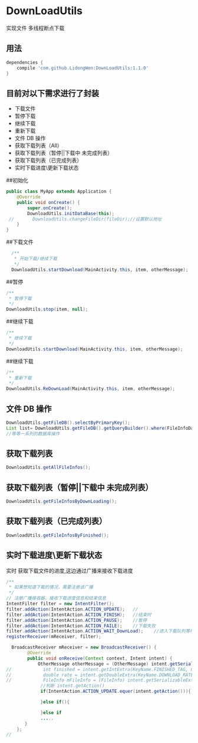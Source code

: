 # DownLoadUtils
 实现文件 多线程断点下载
 ## 用法
```groovy
dependencies {
    compile 'com.github.LidongWen:DownLoadUtils:1.1.0'
}
```
## 目前对以下需求进行了封装
* 下载文件
* 暂停下载
* 继续下载
* 重新下载
* 文件 DB 操作
* 获取下载列表（All）
* 获取下载列表（暂停||下载中 未完成列表）
* 获取下载列表（已完成列表）
* 实时下载进度\更新下载状态

##初始化
```java
public class MyApp extends Application {
    @Override
    public void onCreate() {
        super.onCreate();
        DownloadUtils.initDataBase(this);
 //       DownloadUtils.changeFileDir(fileDir);//设置默认地址
    }
}
```
##下载文件

```java
  /**
   * 开始下载/继续下载
   */
  DownloadUtils.startDownload(MainActivity.this, item, otherMessage);
```
##暂停
```java
/**
 * 暂停下载
 */
DownloadUtils.stop(item, null);
```

##继续下载
```java
/**
 * 继续下载
 */
DownloadUtils.startDownload(MainActivity.this, item, otherMessage);
```


##继续下载
```java
/**
 * 重新下载
 */
DownloadUtils.ReDownLoad(MainActivity.this, item, otherMessage);
```

## 文件 DB 操作
```java
DownloadUtils.getFileDB().selectByPrimaryKey();
List list= DownloadUtils.getFileDB().getQueryBuilder().where(FileInfoDao.Properties.Id.eq(threeModel.getId())).list();
//等等一系列的数据库操作
```
## 获取下载列表
```java
DownloadUtils.getAllFileInfos();
```

## 获取下载列表（暂停||下载中 未完成列表）
```java
DownloadUtils.getFileInfosByDownLoading();
```
## 获取下载列表（已完成列表）
```java
DownloadUtils.getFileInfosByFinished();
```
## 实时下载进度\更新下载状态
实时 获取下载文件的进度,这边通过广播来接收下载进度
```java
/**
 * 如果想知道下载的情况，需要注册该广播
 */
// 注册广播接收器，接收下载进度信息和结束信息
IntentFilter filter = new IntentFilter();
filter.addAction(IntentAction.ACTION_UPDATE);   //
filter.addAction(IntentAction.ACTION_FINISH);   //结束时
filter.addAction(IntentAction.ACTION_PAUSE);    //暂停
filter.addAction(IntentAction.ACTION_FAILE);    //下载失败
filter.addAction(IntentAction.ACTION_WAIT_DownLoad);    //进入下载队列等待下载
registerReceiver(mReceiver, filter);

  BroadcastReceiver mReceiver = new BroadcastReceiver() {
        @Override
        public void onReceive(Context context, Intent intent) {
            OtherMessage otherMessage = (OtherMessage) intent.getSerializableExtra(KeyName.OTHER_MESSAGE); //获取我们的自定义消息
//            int finished = intent.getIntExtra(KeyName.FINISHED_TAG, 0); //获取下载总长度
//            double rate = intent.getDoubleExtra(KeyName.DOWNLOAD_RATE_TAG, 0); //下载速度
//            FileInfo mFileInfo = (FileInfo) intent.getSerializableExtra(KeyName.FILEINFO_TAG); //直接返回下载文件
             //判断 intent.getAction()
             if(IntentAction.ACTION_UPDATE.equer(intent.getAction())){

             }else if(){

             }else if
             .....
       }
    };
//
```